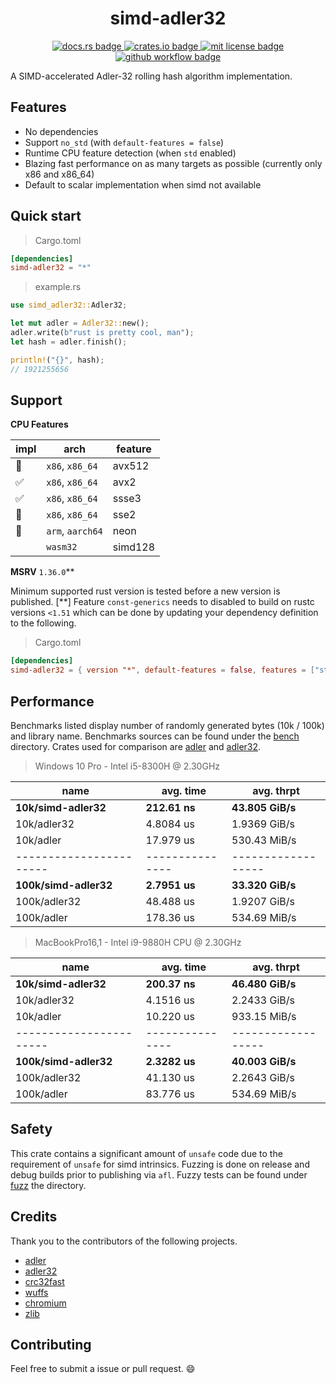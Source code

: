 <h1 align="center">simd-adler32</h1>
<p align="center">
  <a href="https://docs.rs/simd-adler32">
    <img alt="docs.rs badge" src="https://img.shields.io/docsrs/simd-adler32?style=flat-square">
  </a>
  <a href="https://crates.io/crates/simd-adler32">
    <img alt="crates.io badge" src="https://img.shields.io/crates/v/simd-adler32?style=flat-square">
  </a>
  <a href="https://github.com/mcountryman/simd-adler32/blob/main/LICENSE.md">
    <img alt="mit license badge" src="https://img.shields.io/github/license/mcountryman/simd-adler32?style=flat-square">
  </a>
  <a href="">
    <img alt="github workflow badge" src="https://img.shields.io/github/workflow/status/mcountryman/simd-adler32/build/main?style=flat-square">
  </a>
</p>

A SIMD-accelerated Adler-32 rolling hash algorithm implementation.

## Features

- No dependencies
- Support `no_std` (with `default-features = false`)
- Runtime CPU feature detection (when `std` enabled)
- Blazing fast performance on as many targets as possible (currently only x86 and x86_64)
- Default to scalar implementation when simd not available

## Quick start

> Cargo.toml

```toml
[dependencies]
simd-adler32 = "*"
```

> example.rs

```rust
use simd_adler32::Adler32;

let mut adler = Adler32::new();
adler.write(b"rust is pretty cool, man");
let hash = adler.finish();

println!("{}", hash);
// 1921255656
```

## Support

**CPU Features**

| impl | arch             | feature |
| ---- | ---------------- | ------- |
| 🚧   | `x86`, `x86_64`  | avx512  |
| ✅   | `x86`, `x86_64`  | avx2    |
| ✅   | `x86`, `x86_64`  | ssse3   |
| 🚧   | `x86`, `x86_64`  | sse2    |
| 🚧   | `arm`, `aarch64` | neon    |
|      | `wasm32`         | simd128 |

**MSRV** `1.36.0`\*\*

Minimum supported rust version is tested before a new version is published. [**] Feature
`const-generics` needs to disabled to build on rustc versions `<1.51` which can be done
by updating your dependency definition to the following.

> Cargo.toml

```toml
[dependencies]
simd-adler32 = { version "*", default-features = false, features = ["std"] }
```

## Performance

Benchmarks listed display number of randomly generated bytes (10k / 100k) and library
name. Benchmarks sources can be found under the [bench](/bench) directory. Crates used for
comparison are [adler](https://crates.io/crates/adler) and
[adler32](https://crates.io/crates/adler32).

> Windows 10 Pro - Intel i5-8300H @ 2.30GHz

| name                    | avg. time       | avg. thrpt         |
| ----------------------- | --------------- | ------------------ |
| **10k/simd-adler32**    | **212.61 ns**   | **43.805 GiB/s**   |
| 10k/adler32             | 4.8084 us       | 1.9369 GiB/s       |
| 10k/adler               | 17.979 us       | 530.43 MiB/s       |
| ----------------------- | --------------- | ------------------ |
| **100k/simd-adler32**   | **2.7951 us**   | **33.320 GiB/s**   |
| 100k/adler32            | 48.488 us       | 1.9207 GiB/s       |
| 100k/adler              | 178.36 us       | 534.69 MiB/s       |

> MacBookPro16,1 - Intel i9-9880H CPU @ 2.30GHz

| name                    | avg. time       | avg. thrpt         |
| ----------------------- | --------------- | ------------------ |
| **10k/simd-adler32**    | **200.37 ns**   | **46.480 GiB/s**   |
| 10k/adler32             | 4.1516 us       | 2.2433 GiB/s       |
| 10k/adler               | 10.220 us       | 933.15 MiB/s       |
| ----------------------- | --------------- | ------------------ |
| **100k/simd-adler32**   | **2.3282 us**   | **40.003 GiB/s**   |
| 100k/adler32            | 41.130 us       | 2.2643 GiB/s       |
| 100k/adler              | 83.776 us       | 534.69 MiB/s       |

## Safety

This crate contains a significant amount of `unsafe` code due to the requirement of `unsafe`
for simd intrinsics. Fuzzing is done on release and debug builds prior to publishing via
`afl`. Fuzzy tests can be found under [fuzz](/fuzz) the directory.

## Credits

Thank you to the contributors of the following projects.

- [adler](https://github.com/jonas-schievink/adler)
- [adler32](https://github.com/remram44/adler32-rs)
- [crc32fast](https://github.com/srijs/rust-crc32fast)
- [wuffs](https://github.com/google/wuffs)
- [chromium](https://bugs.chromium.org/p/chromium/issues/detail?id=762564)
- [zlib](https://zlib.net/)

## Contributing

Feel free to submit a issue or pull request. :smile:
